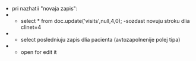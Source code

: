 * pri nazhatii "novaja zapis":
* * select * from doc.update('visits',null,4,0); -sozdast novuju stroku dlia clinet=4
* * select posledniuju zapis dlia pacienta (avtozapolnenije polej tipa)
* * open for edit it